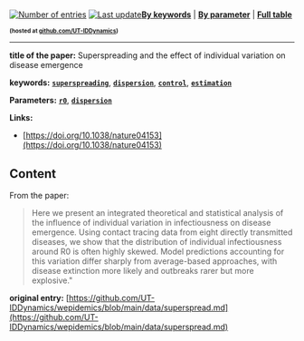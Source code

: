 <!--DO NOT EDIT BY HAND-->
 
#   
 

 [![Number of entries](https://img.shields.io/badge/dynamic/json?label=Entries&query=message&url=https%3A%2F%2Fut-iddynamics.github.io%2Fwepidemics%2Finfo%2Fentries.json)](https://github.com/UT-IDDynamics/wepidemics) [![Last update](https://img.shields.io/github/last-commit/UT-IDDynamics/wepidemics)](https://github.com/UT-IDDynamics/wepidemics)[**By keywords**](../by-keyword.md) \| [**By parameter**](../by-parameter.md) \| [**Full table**](../full-table.md)
<p style="font-size:10px;font-weight:bold;">(hosted at <a href="https://github.com/UT-IDDynamics/wepidemics" target="_blank">github.com/UT-IDDynamics</a>)</p>

---
 
 
**title of the paper:** Superspreading and the effect of individual variation on disease emergence
 
 

**keywords:** [**`superspreading`**](../by-keyword.md#superspreading), [**`dispersion`**](../by-keyword.md#dispersion), [**`control`**](../by-keyword.md#control), [**`estimation`**](../by-keyword.md#estimation) 

**Parameters:** [**`r0`**](../by-parameter.md#r0), [**`dispersion`**](../by-parameter.md#dispersion) 

**Links:**
 
 - [https://doi.org/10.1038/nature04153](https://doi.org/10.1038/nature04153) 


## Content



From the paper: 

> Here we present an integrated theoretical and statistical analysis of the influence of individual variation in infectiousness on disease emergence. Using contact tracing data from eight directly transmitted diseases, we show that the distribution of individual infectiousness around R0 is often highly skewed. Model predictions accounting for this variation differ sharply from average-based approaches, with disease extinction more likely and outbreaks rarer but more explosive."





 **original entry:**  [https://github.com/UT-IDDynamics/wepidemics/blob/main/data/superspread.md](https://github.com/UT-IDDynamics/wepidemics/blob/main/data/superspread.md) 
